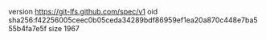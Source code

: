 version https://git-lfs.github.com/spec/v1
oid sha256:f42256005ceec0b05ceda34289bdf86959ef1ea20a870c448e7ba555b4fa7e5f
size 1967
